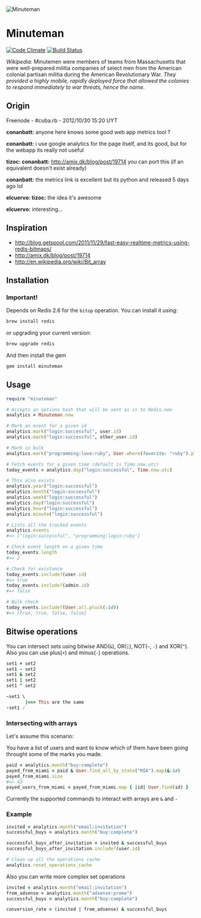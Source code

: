 ![Minuteman](http://elcuervo.github.com/minuteman/img/minuteman-readme.png)

# Minuteman
[![Code Climate](https://codeclimate.com/badge.png)](https://codeclimate.com/github/elcuervo/minuteman)
[![Build Status](https://secure.travis-ci.org/elcuervo/minuteman.png?branch=master)](https://travis-ci.org/elcuervo/minuteman)

_Wikipedia_: Minutemen were members of teams from Massachusetts that were well-prepared
militia companies of select men from the American colonial partisan militia
during the American Revolutionary War. _They provided a highly mobile, rapidly
deployed force that allowed the colonies to respond immediately to war threats,
hence the name._

## Origin
Freenode - #cuba.rb - 2012/10/30 15:20 UYT

**conanbatt:** anyone here knows some good web app metrics tool ?

**conanbatt:** i use google analytics for the page itself, and its good, but for the webapp its really not useful

**tizoc: conanbatt:** http://amix.dk/blog/post/19714 you can port this (if an equivalent doesn't exist already)

**conanbatt:** the metrics link is excellent but its python and released 5 days ago lol

**elcuervo: tizoc:** the idea it's awesome

**elcuervo:** interesting...


## Inspiration

* http://blog.getspool.com/2011/11/29/fast-easy-realtime-metrics-using-redis-bitmaps/
* http://amix.dk/blog/post/19714
* http://en.wikipedia.org/wiki/Bit_array

## Installation

### Important!

Depends on Redis 2.6 for the `bitop` operation. You can install it using:

```bash
brew install redis
```

or upgrading your current version:

```bash
brew upgrade redis
```

And then install the gem

```bash
gem install minuteman
```

## Usage

```ruby
require "minuteman"

# Accepts an options hash that will be sent as is to Redis.new
analytics = Minuteman.new

# Mark an event for a given id
analytics.mark("login:successful", user.id)
analytics.mark("login:successful", other_user.id)

# Mark in bulk
analytics.mark("programming:love:ruby", User.where(favorite: "ruby").pluck(:id))

# Fetch events for a given time (default is Time.now.utc)
today_events = analytics.day("login:successful", Time.now.utc)

# This also exists
analytics.year("login:successful")
analytics.month("login:successful")
analytics.week("login:successful")
analytics.day("login:successful")
analytics.hour("login:successful")
analytics.minute("login:successful")

# Lists all the tracked events
analytics.events
#=> ["login:successful", "programming:login:ruby"]

# Check event length on a given time
today_events.length
#=> 2

# Check for existance
today_events.include?(user.id)
#=> true
today_events.include?(admin.id)
#=> false

# Bulk check
today_events.include?(User.all.pluck(:id))
#=> [true, true, false, false]
```

## Bitwise operations

You can intersect sets using bitwise AND(`&`), OR(`|`), NOT(`~`, `-`) and XOR(`^`).
Also you can use plus(`+`) and minus(`-`) operations.

```ruby
set1 + set2
set1 - set2
set1 & set2
set1 | set2
set1 ^ set2

~set1 \
       |==> This are the same
-set1 /
```

### Intersecting with arrays

Let's assume this scenario:

You have a list of users and want to know which of them have been going throught
some of the marks you made.

```ruby
paid = analytics.month("buy:complete")
payed_from_miami = paid & User.find_all_by_state("MIA").map(&:id)
payed_from_miami.size
#=> 43
payed_users_from_miami = payed_from_miami.map { |id| User.find(id) }
```

Currently the supported commands to interact with arrays are `&` and `-`

### Example

```ruby
invited = analytics.month("email:invitation")
successful_buys = analytics.month("buy:complete")

successful_buys_after_invitation = invited & successful_buys
successful_buys_after_invitation.include?(user.id)

# Clean up all the operations cache
analytics.reset_operations_cache
```

Also you can write more complex set operations

```ruby
invited = analytics.month("email:invitation")
from_adsense = analytics.month("adsense:promo")
successful_buys = analytics.month("buy:complete")

conversion_rate = (invited | from_adsense) & successful_buys
```

